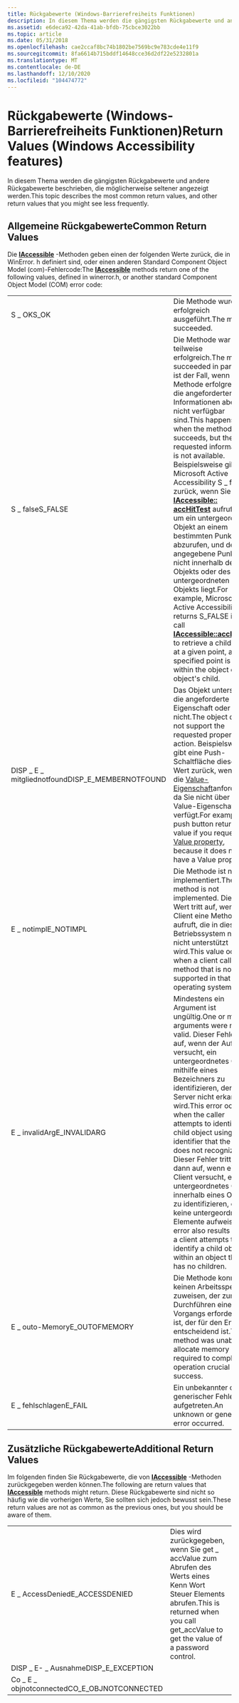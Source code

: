 ```yaml
---
title: Rückgabewerte (Windows-Barrierefreiheits Funktionen)
description: In diesem Thema werden die gängigsten Rückgabewerte und andere Rückgabewerte beschrieben, die möglicherweise seltener angezeigt werden.
ms.assetid: e6deca92-42da-41ab-bfdb-75cbce3022bb
ms.topic: article
ms.date: 05/31/2018
ms.openlocfilehash: cae2ccaf8bc74b1802be7569bc9e783cde4e11f9
ms.sourcegitcommit: 8fa6614b715bddf14648cce36d2df22e5232801a
ms.translationtype: MT
ms.contentlocale: de-DE
ms.lasthandoff: 12/10/2020
ms.locfileid: "104474772"
---
```

# <a name="return-values-windows-accessibility-features"></a><span data-ttu-id="b239e-103">Rückgabewerte (Windows-Barrierefreiheits Funktionen)</span><span class="sxs-lookup"><span data-stu-id="b239e-103">Return Values (Windows Accessibility features)</span></span>

<span data-ttu-id="b239e-104">In diesem Thema werden die gängigsten Rückgabewerte und andere Rückgabewerte beschrieben, die möglicherweise seltener angezeigt werden.</span><span class="sxs-lookup"><span data-stu-id="b239e-104">This topic describes the most common return values, and other return values that you might see less frequently.</span></span>

## <a name="common-return-values"></a><span data-ttu-id="b239e-105">Allgemeine Rückgabewerte</span><span class="sxs-lookup"><span data-stu-id="b239e-105">Common Return Values</span></span>

<span data-ttu-id="b239e-106">Die [**IAccessible**](/windows/desktop/api/oleacc/nn-oleacc-iaccessible) -Methoden geben einen der folgenden Werte zurück, die in WinError. h definiert sind, oder einen anderen Standard Component Object Model (com)-Fehlercode:</span><span class="sxs-lookup"><span data-stu-id="b239e-106">The [**IAccessible**](/windows/desktop/api/oleacc/nn-oleacc-iaccessible) methods return one of the following values, defined in winerror.h, or another standard Component Object Model (COM) error code:</span></span>



|                         |                                                                                                                                                                                                                                                                                                                                                                                           |
|-------------------------|-------------------------------------------------------------------------------------------------------------------------------------------------------------------------------------------------------------------------------------------------------------------------------------------------------------------------------------------------------------------------------------------|
| <span data-ttu-id="b239e-107">S \_ OK</span><span class="sxs-lookup"><span data-stu-id="b239e-107">S\_OK</span></span>                   | <span data-ttu-id="b239e-108">Die Methode wurde erfolgreich ausgeführt.</span><span class="sxs-lookup"><span data-stu-id="b239e-108">The method succeeded.</span></span>                                                                                                                                                                                                                                                                                                                                                                     |
| <span data-ttu-id="b239e-109">S \_ false</span><span class="sxs-lookup"><span data-stu-id="b239e-109">S\_FALSE</span></span>                | <span data-ttu-id="b239e-110">Die Methode war teilweise erfolgreich.</span><span class="sxs-lookup"><span data-stu-id="b239e-110">The method succeeded in part.</span></span> <span data-ttu-id="b239e-111">Dies ist der Fall, wenn die Methode erfolgreich ist, die angeforderten Informationen aber nicht verfügbar sind.</span><span class="sxs-lookup"><span data-stu-id="b239e-111">This happens when the method succeeds, but the requested information is not available.</span></span> <span data-ttu-id="b239e-112">Beispielsweise gibt Microsoft Active Accessibility S \_ false zurück, wenn Sie [**IAccessible:: accHitTest**](/windows/desktop/api/Oleacc/nf-oleacc-iaccessible-acchittest) aufrufen, um ein untergeordnetes Objekt an einem bestimmten Punkt abzurufen, und der angegebene Punkt nicht innerhalb des Objekts oder des untergeordneten Objekts liegt.</span><span class="sxs-lookup"><span data-stu-id="b239e-112">For example, Microsoft Active Accessibility returns S\_FALSE if you call [**IAccessible::accHitTest**](/windows/desktop/api/Oleacc/nf-oleacc-iaccessible-acchittest) to retrieve a child object at a given point, and the specified point is not within the object or the object's child.</span></span> |
| <span data-ttu-id="b239e-113">DISP \_ E \_ mitgliednotfound</span><span class="sxs-lookup"><span data-stu-id="b239e-113">DISP\_E\_MEMBERNOTFOUND</span></span> | <span data-ttu-id="b239e-114">Das Objekt unterstützt die angeforderte Eigenschaft oder Aktion nicht.</span><span class="sxs-lookup"><span data-stu-id="b239e-114">The object does not support the requested property or action.</span></span> <span data-ttu-id="b239e-115">Beispielsweise gibt eine Push-Schaltfläche diesen Wert zurück, wenn Sie die [Value-Eigenschaft](value-property.md)anfordern, da Sie nicht über eine Value-Eigenschaft verfügt.</span><span class="sxs-lookup"><span data-stu-id="b239e-115">For example, a push button returns this value if you request its [Value property](value-property.md), because it does not have a Value property.</span></span>                                                                                                                                                                           |
| <span data-ttu-id="b239e-116">E \_ notimpl</span><span class="sxs-lookup"><span data-stu-id="b239e-116">E\_NOTIMPL</span></span>              | <span data-ttu-id="b239e-117">Die Methode ist nicht implementiert.</span><span class="sxs-lookup"><span data-stu-id="b239e-117">The method is not implemented.</span></span> <span data-ttu-id="b239e-118">Dieser Wert tritt auf, wenn ein Client eine Methode aufruft, die in diesem Betriebssystem noch nicht unterstützt wird.</span><span class="sxs-lookup"><span data-stu-id="b239e-118">This value occurs when a client calls a method that is not yet supported in that operating system.</span></span>                                                                                                                                                                                                                                                         |
| <span data-ttu-id="b239e-119">E \_ invalidArg</span><span class="sxs-lookup"><span data-stu-id="b239e-119">E\_INVALIDARG</span></span>           | <span data-ttu-id="b239e-120">Mindestens ein Argument ist ungültig.</span><span class="sxs-lookup"><span data-stu-id="b239e-120">One or more arguments were not valid.</span></span> <span data-ttu-id="b239e-121">Dieser Fehler tritt auf, wenn der Aufrufer versucht, ein untergeordnetes Objekt mithilfe eines Bezeichners zu identifizieren, der vom Server nicht erkannt wird.</span><span class="sxs-lookup"><span data-stu-id="b239e-121">This error occurs when the caller attempts to identify a child object using an identifier that the server does not recognize.</span></span> <span data-ttu-id="b239e-122">Dieser Fehler tritt auch dann auf, wenn ein Client versucht, ein untergeordnetes Objekt innerhalb eines Objekts zu identifizieren, das keine untergeordneten Elemente aufweist.</span><span class="sxs-lookup"><span data-stu-id="b239e-122">This error also results when a client attempts to identify a child object within an object that has no children.</span></span>                                                                                                      |
| <span data-ttu-id="b239e-123">E \_ outo-Memory</span><span class="sxs-lookup"><span data-stu-id="b239e-123">E\_OUTOFMEMORY</span></span>          | <span data-ttu-id="b239e-124">Die Methode konnte keinen Arbeitsspeicher zuweisen, der zum Durchführen eines Vorgangs erforderlich ist, der für den Erfolg entscheidend ist.</span><span class="sxs-lookup"><span data-stu-id="b239e-124">The method was unable to allocate memory required to complete an operation crucial to its success.</span></span>                                                                                                                                                                                                                                                                                        |
| <span data-ttu-id="b239e-125">E \_ fehlschlagen</span><span class="sxs-lookup"><span data-stu-id="b239e-125">E\_FAIL</span></span>                 | <span data-ttu-id="b239e-126">Ein unbekannter oder generischer Fehler ist aufgetreten.</span><span class="sxs-lookup"><span data-stu-id="b239e-126">An unknown or generic error occurred.</span></span>                                                                                                                                                                                                                                                                                                                                                     |



 

## <a name="additional-return-values"></a><span data-ttu-id="b239e-127">Zusätzliche Rückgabewerte</span><span class="sxs-lookup"><span data-stu-id="b239e-127">Additional Return Values</span></span>

<span data-ttu-id="b239e-128">Im folgenden finden Sie Rückgabewerte, die von [**IAccessible**](/windows/desktop/api/oleacc/nn-oleacc-iaccessible) -Methoden zurückgegeben werden können.</span><span class="sxs-lookup"><span data-stu-id="b239e-128">The following are return values that [**IAccessible**](/windows/desktop/api/oleacc/nn-oleacc-iaccessible) methods might return.</span></span> <span data-ttu-id="b239e-129">Diese Rückgabewerte sind nicht so häufig wie die vorherigen Werte, Sie sollten sich jedoch bewusst sein.</span><span class="sxs-lookup"><span data-stu-id="b239e-129">These return values are not as common as the previous ones, but you should be aware of them.</span></span>



|                        |                                                                                      |
|------------------------|--------------------------------------------------------------------------------------|
| <span data-ttu-id="b239e-130">E \_ AccessDenied</span><span class="sxs-lookup"><span data-stu-id="b239e-130">E\_ACCESSDENIED</span></span>        | <span data-ttu-id="b239e-131">Dies wird zurückgegeben, wenn Sie get \_ accValue zum Abrufen des Werts eines Kenn Wort Steuer Elements abrufen.</span><span class="sxs-lookup"><span data-stu-id="b239e-131">This is returned when you call get\_accValue to get the value of a password control.</span></span> |
| <span data-ttu-id="b239e-132">DISP \_ E- \_ Ausnahme</span><span class="sxs-lookup"><span data-stu-id="b239e-132">DISP\_E\_EXCEPTION</span></span>     |                                                                                      |
| <span data-ttu-id="b239e-133">Co \_ E \_ objnotconnected</span><span class="sxs-lookup"><span data-stu-id="b239e-133">CO\_E\_OBJNOTCONNECTED</span></span> |                                                                                      |



 

 

 




